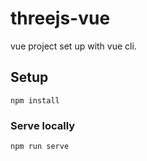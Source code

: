 # threejs-vue

vue project set up with vue cli.

## Setup
```
npm install
```

### Serve locally
```
npm run serve
```
